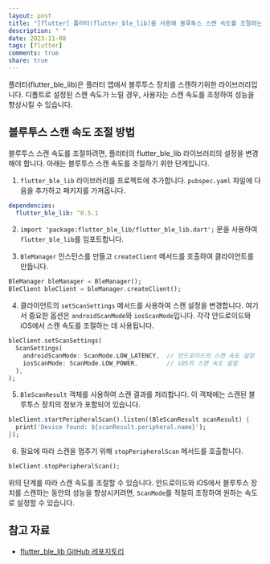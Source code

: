 ```yaml
---
layout: post
title: "[flutter] 플러터(flutter_ble_lib)을 사용해 블루투스 스캔 속도를 조절하는 방법은 무엇인가요?"
description: " "
date: 2023-11-08
tags: [flutter]
comments: true
share: true
---
```


플러터(flutter_ble_lib)은 플러터 앱에서 블루투스 장치를 스캔하기위한 라이브러리입니다. 디폴트로 설정된 스캔 속도가 느릴 경우, 사용자는 스캔 속도를 조정하여 성능을 향상시킬 수 있습니다.

## 블루투스 스캔 속도 조절 방법

블루투스 스캔 속도를 조절하려면, 플러터의 flutter_ble_lib 라이브러리의 설정을 변경해야 합니다. 아래는 블루투스 스캔 속도를 조절하기 위한 단계입니다.

1. `flutter_ble_lib` 라이브러리를 프로젝트에 추가합니다. `pubspec.yaml` 파일에 다음을 추가하고 패키지를 가져옵니다.

```yaml
dependencies:
  flutter_ble_lib: ^0.5.1
```

2. `import 'package:flutter_ble_lib/flutter_ble_lib.dart';` 문을 사용하여 `flutter_ble_lib`를 임포트합니다.

3. `BleManager` 인스턴스를 만들고 `createClient` 메서드를 호출하여 클라이언트를 만듭니다.

```dart
BleManager bleManager = BleManager();
BleClient bleClient = bleManager.createClient();
```

4. 클라이언트의 `setScanSettings` 메서드를 사용하여 스캔 설정을 변경합니다. 여기서 중요한 옵션은 `androidScanMode`와 `iosScanMode`입니다. 각각 안드로이드와 iOS에서 스캔 속도를 조절하는 데 사용됩니다.

```dart
bleClient.setScanSettings(
  ScanSettings(
    androidScanMode: ScanMode.LOW_LATENCY,  // 안드로이드의 스캔 속도 설정
    iosScanMode: ScanMode.LOW_POWER,        // iOS의 스캔 속도 설정
  ),
);
```

5. `BleScanResult` 객체를 사용하여 스캔 결과를 처리합니다. 이 객체에는 스캔된 블루투스 장치의 정보가 포함되어 있습니다.

```dart
bleClient.startPeripheralScan().listen((BleScanResult scanResult) {
  print('Device found: ${scanResult.peripheral.name}');
});
```

6. 필요에 따라 스캔을 멈추기 위해 `stopPeripheralScan` 메서드를 호출합니다.

```dart
bleClient.stopPeripheralScan();
```

위의 단계를 따라 스캔 속도를 조절할 수 있습니다. 안드로이드와 iOS에서 블루투스 장치를 스캔하는 동안의 성능을 향상시키려면, `ScanMode`를 적절히 조정하여 원하는 속도로 설정할 수 있습니다.

## 참고 자료

- [flutter_ble_lib GitHub 레포지토리](https://github.com/TheMisir/flutter_ble_lib)